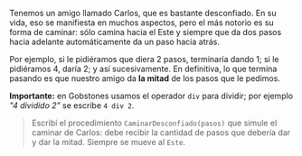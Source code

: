 Tenemos un amigo llamado Carlos, que es bastante desconfiado. En su vida, eso se manifiesta en muchos aspectos, pero el más notorio es su forma de caminar: sólo camina hacia el Este y siempre que da dos pasos hacia adelante automáticamente da un paso hacia atrás.

Por ejemplo, si le pidiéramos que diera 2 pasos, terminaría dando 1; si le pidiéramos 4, daría 2; y así sucesivamente. En definitiva, lo que termina pasando es que nuestro amigo da **la mitad** de los pasos que le pedimos.

**Importante:** en Gobstones usamos el operador `div` para dividir; por ejemplo _"4 dividido 2"_ se escribe `4 div 2`.

> Escribí el procedimiento `CaminarDesconfiado(pasos)` que simule el caminar de Carlos: debe recibir la cantidad de pasos que debería dar y dar la mitad. Siempre se mueve al `Este`.